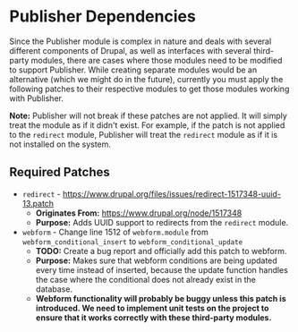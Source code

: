 # Publisher Dependencies

Since the Publisher module is complex in nature and deals with several different
components of Drupal, as well as interfaces with several third-party modules, there
are cases where those modules need to be modified to support Publisher. While
creating separate modules would be an alternative (which we might do in the future),
currently you must apply the following patches to their respective modules to get
those modules working with Publisher.

**Note:** Publisher will not break if these patches are not applied. It will simply
treat the module as if it didn't exist. For example, if the patch is not applied
to the `redirect` module, Publisher will treat the `redirect` module as if it is
not installed on the system.

## Required Patches

- `redirect` - https://www.drupal.org/files/issues/redirect-1517348-uuid-13.patch
	- **Originates From:** https://www.drupal.org/node/1517348
	- **Purpose:** Adds UUID support to redirects from the `redirect` module.
- `webform` - Change line 1512 of `webform.module` from `webform_conditional_insert`
	to `webform_conditional_update`
	- **TODO:** Create a bug report and officially add this patch to webform.
	- **Purpose:** Makes sure that webform conditions are being updated every time instead
		of inserted, because the update function handles the case where the conditional
		does not already exist in the database.
	- **Webform functionality will probably be buggy unless this patch is introduced. We need
		to implement unit tests on the project to ensure that it works correctly with these
		third-party modules.**
